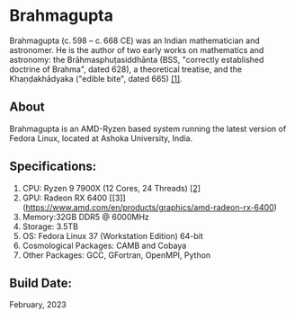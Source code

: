 # Brahmagupta

Brahmagupta (c. 598 – c. 668 CE) was an Indian mathematician and astronomer. He is the author of two early works on mathematics and astronomy: the Brāhmasphuṭasiddhānta (BSS, "correctly established doctrine of Brahma", dated 628), a theoretical treatise, and the Khaṇḍakhādyaka ("edible bite", dated 665) [[1]](https://en.wikipedia.org/wiki/Brahmagupta).

## About
Brahmagupta is an AMD-Ryzen based system running the latest version of Fedora Linux, located at Ashoka University, India.

## Specifications:

1) CPU: Ryzen 9 7900X (12 Cores, 24 Threads) [[2]](https://www.amd.com/en/products/cpu/amd-ryzen-9-7900x)
2) GPU: Radeon RX 6400 [[3]] (https://www.amd.com/en/products/graphics/amd-radeon-rx-6400)
3) Memory:32GB DDR5 @ 6000MHz
4) Storage: 3.5TB
5) OS: Fedora Linux 37 (Workstation Edition) 64-bit
6) Cosmological Packages: CAMB and Cobaya
7) Other Packages: GCC, GFortran, OpenMPI, Python

## Build Date:

February, 2023

